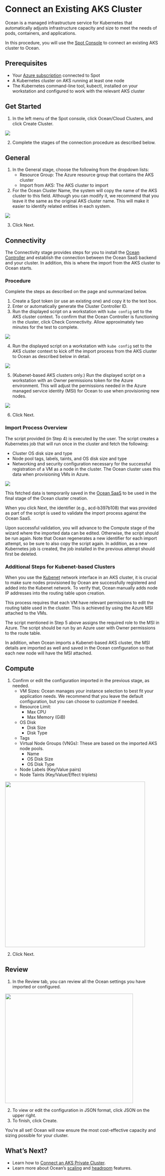 # Connect an Existing AKS Cluster

Ocean is a managed infrastructure service for Kubernetes that automatically adjusts infrastructure capacity and size to meet the needs of pods, containers, and applications.

In this procedure, you will use the [Spot Console](http://console.spotinst.com/) to connect an existing AKS cluster to Ocean.

## Prerequisites

- Your [Azure subscription](connect-your-cloud-provider/azure-account) connected to Spot
- A Kubernetes cluster on AKS running at least one node
- The Kubernetes command-line tool, kubectl, installed on your workstation and configured to work with the relevant AKS cluster

## Get Started

1. In the left menu of the Spot console, click Ocean/Cloud Clusters, and click Create Cluster.

<img src="/ocean/_media/create-cluster.png" />

2. Complete the stages of the connection procedure as described below.

## General

1. In the General stage, choose the following from the dropdown lists:
   - Resource Group: The Azure resource group that contains the AKS cluster
   - Import from AKS: The AKS cluster to import
2. For the Ocean Cluster Name, the system will copy the name of the AKS cluster to this field. Although you can modify it, we recommend that you leave it the same as the original AKS cluster name. This will make it easier to identify related entities in each system.

<img src="/ocean/_media/gettingstarted-join-existing-aks-01.png" />

3. Click Next.

## Connectivity

The Connectivity stage provides steps for you to install the [Ocean Controller](ocean/tutorials/spot-kubernetes-controller/) and establish the connection between the Ocean SaaS backend and your cluster. In addition, this is where the import from the AKS cluster to Ocean starts.

### Procedure

Complete the steps as described on the page and summarized below.

1. Create a Spot token (or use an existing one) and copy it to the text box.
2. Enter or automatically generate the Cluster Controller ID.
3. Run the displayed script on a workstation with `kube config` set to the AKS cluster context. To confirm that the Ocean Controller is functioning in the cluster, click Check Connectivity. Allow approximately two minutes for the test to complete.

<img src="/ocean/_media/gettingstarted-join-existing-aks-011.png" />

4. Run the displayed script on a workstation with `kube config` set to the AKS cluster context to kick off the import process from the AKS cluster to Ocean as described below in detail.

<img src="/ocean/_media/gettingstarted-join-existing-aks-012.png" />

5. (Kubenet-based AKS clusters only.) Run the displayed script on a workstation with an Owner permissions token for the Azure environment. This will adjust the permissions needed in the Azure managed service identity (MSI) for Ocean to use when provisioning new nodes.

<img src="/ocean/_media/gettingstarted-join-existing-aks-013.png" />

6. Click Next.

### Import Process Overview

The script provided (in Step 4) is executed by the user. The script creates a Kubernetes job that will run once in the cluster and fetch the following:

- Cluster OS disk size and type
- Node pool tags, labels, taints, and OS disk size and type
- Networking and security configuration necessary for the successful registration of a VM as a node in the cluster. The Ocean cluster uses this data when provisioning VMs in Azure.

<img src="/ocean/_media/gettingstarted-join-existing-aks-02a.png" />

This fetched data is temporarily saved in the [Ocean SaaS](ocean/overview-kubernetes?id=ocean-saas) to be used in the final stage of the Ocean cluster creation.

When you click Next, the identifier (e.g., acd-b397b108) that was provided as part of the script is used to validate the import process against the Ocean SaaS.

Upon successful validation, you will advance to the Compute stage of the wizard where the imported data can be edited. Otherwise, the script should be run again. Note that Ocean regenerates a new identifier for each import attempt, so be sure to also copy the script again. In addition, as a new Kubernetes job is created, the job installed in the previous attempt should first be deleted.

### Additional Steps for Kubenet-based Clusters

When you use the [Kubenet](https://docs.microsoft.com/en-us/azure/aks/configure-kubenet) network interface in an AKS cluster, it is crucial to make sure nodes provisioned by Ocean are successfully registered and added into the Kubenet network. To verify that, Ocean manually adds node IP addresses into the routing table upon creation.

This process requires that each VM have relevant permissions to edit the routing table used in the cluster. This is achieved by using the Azure MSI attached to the VMs.

The script mentioned in Step 5 above assigns the required role to the MSI in Azure. The script should be run by an Azure user with Owner permissions to the route table.

In addition, when Ocean imports a Kubenet-based AKS cluster, the MSI details are imported as well and saved in the Ocean configuration so that each new node will have the MSI attached.

## Compute

1. Confirm or edit the configuration imported in the previous stage, as needed.
   - VM Sizes: Ocean manages your instance selection to best fit your application needs. We recommend that you leave the default configuration, but you can choose to customize if needed.
   - Resource Limit:
     - Max CPU
     - Max Memory (GiB)
   - OS Disk
     - Disk Size
     - Disk Type
   - Tags
   - Virtual Node Groups (VNGs): These are based on the imported AKS node pools.
     - Name
     - OS Disk Size
     - OS Disk Type
   - Node Labels (Key/Value pairs)
   - Node Taints (Key/Value/Effect triplets)

<img src="/ocean/_media/gettingstarted-join-existing-aks-02.png" width="454" height="538" />

2. Click Next.

## Review

1. In the Review tab, you can review all the Ocean settings you have imported or configured.

<img src="/ocean/_media/gettingstarted-join-existing-aks-03.png" width="415" height="356" />

2. To view or edit the configuration in JSON format, click JSON on the upper right.
3. To finish, click Create.

You’re all set! Ocean will now ensure the most cost-effective capacity and sizing possible for your cluster.

## What’s Next?

- Learn how to [Connect an AKS Private Cluster](ocean/tutorials/connect-an-aks-private-cluster).
- Learn more about Ocean’s [scaling](ocean/features/scaling-kubernetes) and [headroom](ocean/features/headroom) features.
